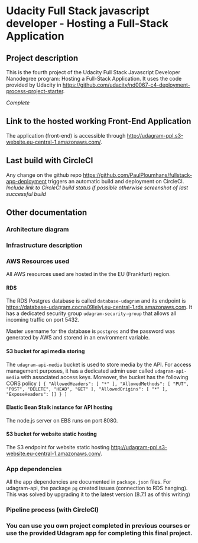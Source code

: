 # Udacity Full Stack javascript developer - Hosting a Full-Stack Application

## Project description

This is the fourth project of the Udacity Full Stack Javascript Developer Nanodegree program: Hosting a Full-Stack Application. It uses the code provided by Udacity in
https://github.com/udacity/nd0067-c4-deployment-process-project-starter.

*Complete*

## Link to the hosted working Front-End Application

The application (front-end) is accessible through http://udagram-ppl.s3-website.eu-central-1.amazonaws.com/.

## Last build with CircleCI

Any change on the github repo https://github.com/PaulPloumhans/fullstack-app-deployment triggers an automatic build and deployment on CircleCI.
*Include link to CircleCI build status if possible otherwise screenshot of last successful build*

## Other documentation

### Architecture diagram

### Infrastructure description

### AWS Resources used

All AWS resources used are hosted in the the EU (Frankfurt) region.

#### RDS

The RDS Postgres database is called `database-udagram` and its endpoint is https://database-udagram.cocna09lelvj.eu-central-1.rds.amazonaws.com.
It has a dedicated security group `udagram-security-group` that allows all incoming traffic on port 5432.

Master username for the database is `postgres` and the password was generated by AWS and storend in an environment variable.

#### S3 bucket for api media storing

The `udagram-api-media` bucket is used to store media by the API. For access management purposes, it has a dedicated admin user called `udagram-api-media` with associated access keys. Moreover, the bucket has the following CORS policy
`
[
    {
        "AllowedHeaders": [
            "*"
        ],
        "AllowedMethods": [
            "PUT",
            "POST",
            "DELETE",
            "HEAD",
            "GET"
        ],
        "AllowedOrigins": [
            "*"
        ],
        "ExposeHeaders": []
    }
]
`

#### Elastic Bean Stalk instance for API hosting

The node.js server on EBS runs on port 8080.

#### S3 bucket for website static hosting

The S3 endpoint for website static hosting http://udagram-ppl.s3-website.eu-central-1.amazonaws.com/.

### App dependencies

All the app dependencies are documented in `package.json` files. For udagram-api, the package `pg` created issues (connection to RDS hanging). This was solved by upgrading it to the latest version (8.7.1 as of this writing)

### Pipeline process (with CircleCI)

### **You can use you own project completed in previous courses or use the provided Udagram app for completing this final project.**
